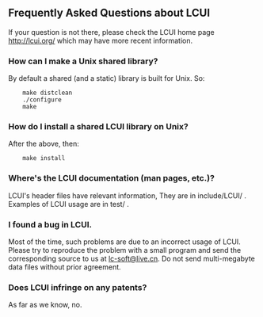 
## Frequently Asked Questions about LCUI

If your question is not there, please check the LCUI home page
http://lcui.org/ which may have more recent information.

### How can I make a Unix shared library?

By default a shared (and a static) library is built for Unix.  So:
    
```shell
	make distclean
	./configure
	make
```
### How do I install a shared LCUI library on Unix?

After the above, then:

```shell
	make install
```

### Where's the LCUI documentation (man pages, etc.)?

LCUI's header files have relevant information, They are in include/LCUI/ .  
Examples of LCUI usage are in test/ . 

### I found a bug in LCUI.

Most of the time, such problems are due to an incorrect usage of LCUI. Please 
try to reproduce the problem with a small program and send the corresponding 
source to us at lc-soft@live.cn. Do not send multi-megabyte data files without 
prior agreement.

### Does LCUI infringe on any patents?

As far as we know, no. 

